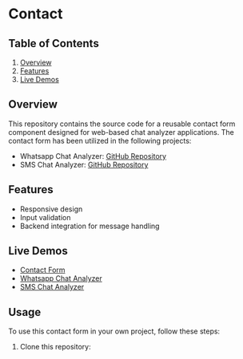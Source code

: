 # Contact

## Table of Contents
1. [Overview](#overview)
2. [Features](#features)
3. [Live Demos](#live-demos)

## Overview

This repository contains the source code for a reusable contact form component designed for web-based chat analyzer applications. The contact form has been utilized in the following projects:

- Whatsapp Chat Analyzer: [GitHub Repository](https://github.com/farneet24/ChatAnalyzer)
- SMS Chat Analyzer: [GitHub Repository](https://github.com/farneet24/SMS-Spam)

## Features

- Responsive design
- Input validation
- Backend integration for message handling

## Live Demos

- [Contact Form](https://farneet24-contact-contact-y0vege.streamlit.app/)
- [Whatsapp Chat Analyzer](https://farneet24-chatanalyzer-app-pi7gil.streamlit.app/)
- [SMS Chat Analyzer](https://farneet24-sms-spam-app-r53bi4.streamlit.app/)

## Usage

To use this contact form in your own project, follow these steps:

1. Clone this repository:
